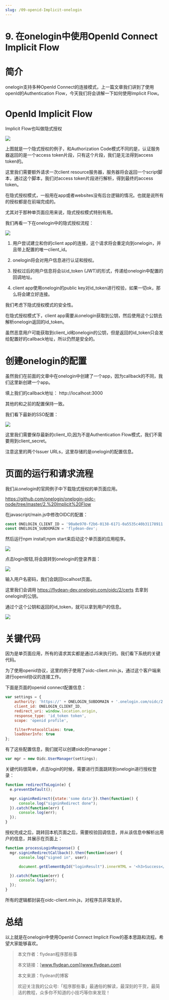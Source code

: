 ```yaml
---
slug: /09-openid-Implicit-onelogin
---
```


# 9. 在onelogin中使用OpenId Connect Implicit Flow

# 简介

onelogin支持多种OpenId Connect的连接模式，上一篇文章我们讲到了使用openId的Authentication Flow，今天我们将会讲解一下如何使用Implicit Flow。

# OpenId Implicit Flow

Implicit Flow也叫做隐式授权

![](https://img-blog.csdnimg.cn/20200915095620721.png?x-oss-process=image/watermark,type_ZmFuZ3poZW5naGVpdGk,shadow_0,text_aHR0cDovL3d3dy5mbHlkZWFuLmNvbQ==,size_25,color_8F8F8F,t_70)

上图就是一个隐式授权的例子，和Authorization Code模式不同的是，认证服务器返回的是一个access token片段，只有这个片段，我们是无法得到access token的。

这里我们需要额外请求一次client resource服务器，服务器将会返回一个script脚本，通过这个脚本，我们对access token片段进行解析，得到最终的access token。

在隐式授权模式，一般用在app或者websites没有后台逻辑的情况。也就是说所有的授权都是在前端完成的。

尤其对于那种单页面应用来说，隐式授权模式特别有用。

我们再看一下在onelogin中的隐式授权流程：

![](https://img-blog.csdnimg.cn/2020101722362387.png?x-oss-process=image/watermark,type_ZmFuZ3poZW5naGVpdGk,shadow_0,text_aHR0cDovL3d3dy5mbHlkZWFuLmNvbQ==,size_25,color_8F8F8F,t_70)

1. 用户尝试建立和你的client app的连接，这个请求将会重定向到onelogin，并且带上配置的唯一client_id。

2. onelogin将会对用户信息进行认证和授权。

3. 授权过后的用户信息将会以id_token (JWT)的形式，传递给onelogin中配置的回调地址。

4. client app使用onelogin的public key对id_token进行校验，如果一切ok，那么将会建立好连接。

我们考虑下隐式授权模式的安全性。

在隐式授权模式下，client app需要从onelogin获取到公钥，然后使用这个公钥去解析onelogin返回的id_token。

虽然恶意用户可能获取到client_id和onelogin的公钥，但是返回的id_token只会发给配置好的callback地址，所以仍然是安全的。

# 创建onelogin的配置

虽然我们在前面的文章中在onelogin中创建了一个app，因为callback的不同，我们这里新创建一个app。

填上我们的callback地址： http://localhost:3000

其他的和之前的配置保持一致。

我们看下最新的SSO配置：

![](https://img-blog.csdnimg.cn/20201017231842995.png?x-oss-process=image/watermark,type_ZmFuZ3poZW5naGVpdGk,shadow_0,text_aHR0cDovL3d3dy5mbHlkZWFuLmNvbQ==,size_25,color_8F8F8F,t_70)

这里我们需要保存最新的client_ID,因为不是Authentication Flow模式，我们不需要用到client_secret。

注意这里的两个Issuer URLs，这里存储的是onelogin的配置信息。

# 页面的运行和请求流程

我们从onelogin的官网例子中下载隐式授权的单页面应用。

https://github.com/onelogin/onelogin-oidc-node/tree/master/2.%20Implicit%20Flow

在javascript/main.js中修改OIDC的配置：

~~~js
const ONELOGIN_CLIENT_ID = '90a0e970-f2b6-0138-6171-0a5535c40b31178911';
const ONELOGIN_SUBDOMAIN = 'flydean-dev';
~~~

然后运行npm install;npm start来启动这个单页面的应用程序。

![](https://img-blog.csdnimg.cn/20201017233052129.png?x-oss-process=image/watermark,type_ZmFuZ3poZW5naGVpdGk,shadow_0,text_aHR0cDovL3d3dy5mbHlkZWFuLmNvbQ==,size_25,color_8F8F8F,t_70)

点击login按钮,将会跳转到onelogin的登录界面：

![](https://img-blog.csdnimg.cn/20201017234553578.png?x-oss-process=image/watermark,type_ZmFuZ3poZW5naGVpdGk,shadow_0,text_aHR0cDovL3d3dy5mbHlkZWFuLmNvbQ==,size_25,color_8F8F8F,t_70)

输入用户名密码，我们会跳回localhost页面。

这里我们会调用 	https://flydean-dev.onelogin.com/oidc/2/certs  去拿到onelogin的公钥。

通过个这个公钥和返回的id_token，就可以拿到用户的信息。

![](https://img-blog.csdnimg.cn/20201018001559190.png?x-oss-process=image/watermark,type_ZmFuZ3poZW5naGVpdGk,shadow_0,text_aHR0cDovL3d3dy5mbHlkZWFuLmNvbQ==,size_25,color_8F8F8F,t_70)

# 关键代码

因为是单页面应用，所有的请求其实都是通过JS来执行的。我们看下系统的关键代码。

为了使用openid协议，这里的例子使用了oidc-client.min.js，通过这个客户端来进行openid协议的连接工作。

下面是页面的openid connect配置信息：

~~~js
var settings = {    
    authority: 'https://' + ONELOGIN_SUBDOMAIN + '.onelogin.com/oidc/2',
    client_id: ONELOGIN_CLIENT_ID,
    redirect_uri: window.location.origin,
    response_type: 'id_token token',
    scope: 'openid profile',

    filterProtocolClaims: true,
    loadUserInfo: true
};
~~~

有了这些配置信息，我们就可以创建oidc的manager：

~~~js
var mgr = new Oidc.UserManager(settings);
~~~

关键代码很简单，点击login的时候，需要进行页面跳转到onelogin进行授权登录：

~~~js
function redirectToLogin(e) {
  e.preventDefault();

  mgr.signinRedirect({state:'some data'}).then(function() {
      console.log("signinRedirect done");
  }).catch(function(err) {
      console.log(err);
  });
}
~~~

授权完成之后，跳转回本机页面之后，需要校验回调信息，并从该信息中解析出用户的信息，并展示在页面上：

~~~js
function processLoginResponse() {
  mgr.signinRedirectCallback().then(function(user) {
      console.log("signed in", user);

      document.getElementById("loginResult").innerHTML = '<h3>Success</h3><pre><code>' + JSON.stringify(user, null, 2) + '</code></pre>'

  }).catch(function(err) {
      console.log(err);
  });
}
~~~

所有的逻辑都封装在oidc-client.min.js，对程序员非常友好。
    
# 总结

以上就是在onelogin中使用OpenId Connect Implicit Flow的基本思路和流程。希望大家能够喜欢。

> 本文作者：flydean程序那些事
> 
> 本文链接：[www.flydean.com](www.flydean.com)
> 
> 本文来源：flydean的博客
> 
> 欢迎关注我的公众号:「程序那些事」最通俗的解读，最深刻的干货，最简洁的教程，众多你不知道的小技巧等你来发现！








